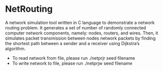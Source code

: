# NetRouting
A network simulation tool written in C language to demonstrate a network routing problem. It generates a set of number of randomly connected computer network components, namely: nodes, routers, and wires. Then, it simulates packet transmission between nodes network packets by finding the shortest path between a sender and a receiver using Dijkstra’s algorithm.

- To read network from file, please run ./netprjr seed filename
- To write network to file, please run ./netprjw seed filename
